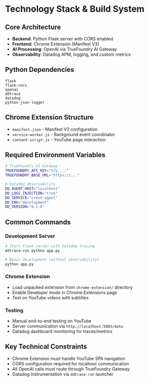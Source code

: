 # Technology Stack & Build System

## Core Architecture
- **Backend**: Python Flask server with CORS enabled
- **Frontend**: Chrome Extension (Manifest V3)
- **AI Processing**: OpenAI via TrueFoundry AI Gateway
- **Observability**: Datadog APM, logging, and custom metrics

## Python Dependencies
```
flask
flask-cors
openai
ddtrace
datadog
python-json-logger
```

## Chrome Extension Structure
- `manifest.json` - Manifest V3 configuration
- `service-worker.js` - Background event coordinator
- `content-script.js` - YouTube page interaction

## Required Environment Variables
```bash
# TrueFoundry AI Gateway
TRUEFOUNDRY_API_KEY="tfy-..."
TRUEFOUNDRY_BASE_URL="https://..."

# Datadog Observability
DD_AGENT_HOST="localhost"
DD_LOGS_INJECTION="true"
DD_SERVICE="crest-agent"
DD_ENV="development"
DD_VERSION="0.1.0"
```

## Common Commands

### Development Server
```bash
# Start Flask server with Datadog tracing
ddtrace-run python app.py

# Basic development (without observability)
python app.py
```

### Chrome Extension
- Load unpacked extension from `chrome-extension/` directory
- Enable Developer mode in Chrome Extensions page
- Test on YouTube videos with subtitles

### Testing
- Manual end-to-end testing on YouTube
- Server communication via `http://localhost:5003/data`
- Datadog dashboard monitoring for traces/metrics

## Key Technical Constraints
- Chrome Extension must handle YouTube SPA navigation
- CORS configuration required for localhost communication
- All OpenAI calls must route through TrueFoundry Gateway
- Datadog instrumentation via `ddtrace-run` launcher